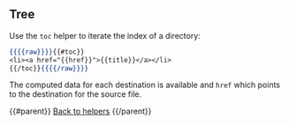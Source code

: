 ## Tree

Use the `toc` helper to iterate the index of a directory:

```handlebars
{{{{raw}}}}{{#toc}}
<li><a href="{{href}}">{{title}}</a></li>
{{/toc}}{{{{/raw}}}}
```

The computed data for each destination is available and `href` which points to the destination for the source file.

{{#parent}}
[Back to helpers]({{href}})
{{/parent}}

